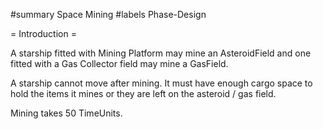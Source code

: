 #summary Space Mining
#labels Phase-Design

= Introduction =

A starship fitted with Mining Platform may mine an AsteroidField and one fitted with a Gas Collector field may mine a GasField.

A starship cannot move after mining.  It must have enough cargo space to hold the items it mines or they are left on the asteroid / gas field.

Mining takes 50 TimeUnits.

 
 